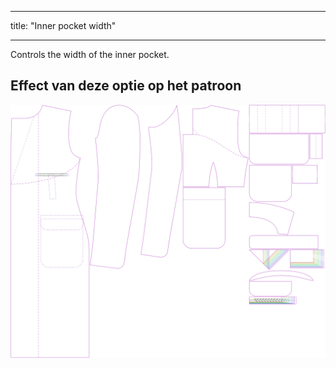 - - -
title: "Inner pocket width"
- - -

Controls the width of the inner pocket.

## Effect van deze optie op het patroon

![This image shows the effect of this option by superimposing several variants that have a different value for this option](carlton_innerpocketwidth_sample.svg "Effect of this option on the pattern")
